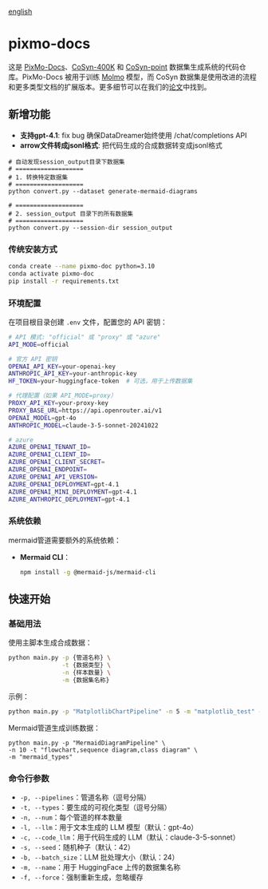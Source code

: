 [english](README_en.md)
# pixmo-docs

这是 [PixMo-Docs](https://huggingface.co/datasets/allenai/pixmo-docs)、[CoSyn-400K](https://huggingface.co/datasets/allenai/CoSyn-400K) 和 [CoSyn-point](https://huggingface.co/datasets/allenai/CoSyn-point) 数据集生成系统的代码仓库。PixMo-Docs 被用于训练 [Molmo](https://arxiv.org/abs/2409.17146) 模型，而 CoSyn 数据集是使用改进的流程和更多类型文档的扩展版本。更多细节可以在我们的[论文](https://arxiv.org/pdf/2502.14846)中找到。

## 新增功能
- **支持gpt-4.1**: fix bug 确保DataDreamer始终使用 /chat/completions API
- **arrow文件转成jsonl格式**: 把代码生成的合成数据转变成jsonl格式
```shell
# 自动发现session_output目录下数据集
# ===================
# 1. 转换特定数据集
# ===================
python convert.py --dataset generate-mermaid-diagrams

# ===================
# 2. session_output 目录下的所有数据集
# ===================
python convert.py --session-dir session_output
```

### 传统安装方式

```bash
conda create --name pixmo-doc python=3.10
conda activate pixmo-doc
pip install -r requirements.txt
```

### 环境配置

在项目根目录创建 `.env` 文件，配置您的 API 密钥：

```bash
# API 模式: "official" 或 "proxy" 或 "azure"
API_MODE=official

# 官方 API 密钥
OPENAI_API_KEY=your-openai-key
ANTHROPIC_API_KEY=your-anthropic-key
HF_TOKEN=your-huggingface-token  # 可选，用于上传数据集

# 代理配置（如果 API_MODE=proxy）
PROXY_API_KEY=your-proxy-key
PROXY_BASE_URL=https://api.openrouter.ai/v1
OPENAI_MODEL=gpt-4o
ANTHROPIC_MODEL=claude-3-5-sonnet-20241022

# azure
AZURE_OPENAI_TENANT_ID=
AZURE_OPENAI_CLIENT_ID=
AZURE_OPENAI_CLIENT_SECRET=
AZURE_OPENAI_ENDPOINT=
AZURE_OPENAI_API_VERSION=
AZURE_OPENAI_DEPLOYMENT=gpt-4.1
AZURE_OPENAI_MINI_DEPLOYMENT=gpt-4.1
AZURE_ANTHROPIC_DEPLOYMENT=gpt-4.1
```

### 系统依赖

mermaid管道需要额外的系统依赖：

- **Mermaid CLI**：
   ```bash
   npm install -g @mermaid-js/mermaid-cli
   ```

## 快速开始

### 基础用法

使用主脚本生成合成数据：

```bash
python main.py -p {管道名称} \
               -t {数据类型} \
               -n {样本数量} \
               -m {数据集名称}
```

示例：
```bash
python main.py -p "MatplotlibChartPipeline" -n 5 -m "matplotlib_test" -t "bar chart"
```


Mermaid管道生成训练数据：
```shell
python main.py -p "MermaidDiagramPipeline" \
-n 10 -t "flowchart,sequence diagram,class diagram" \
-m "mermaid_types"
```


### 命令行参数

- `-p, --pipelines`：管道名称（逗号分隔）
- `-t, --types`：要生成的可视化类型（逗号分隔）
- `-n, --num`：每个管道的样本数量
- `-l, --llm`：用于文本生成的 LLM 模型（默认：gpt-4o）
- `-c, --code_llm`：用于代码生成的 LLM（默认：claude-3-5-sonnet）
- `-s, --seed`：随机种子（默认：42）
- `-b, --batch_size`：LLM 批处理大小（默认：24）
- `-m, --name`：用于 HuggingFace 上传的数据集名称
- `-f, --force`：强制重新生成，忽略缓存

